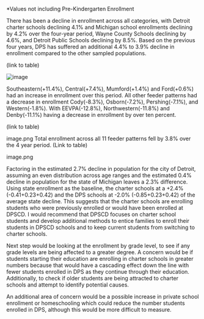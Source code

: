 *Values not including Pre-Kindergarten Enrollment

 

There has been a decline in enrollment across all categories, with Detroit charter schools declining 4.1% and Michigan school enrollments declining by 4.2% over the four-year period, Wayne County Schools declining by 4.6%, and Detroit Public Schools declining by 8.5%. Based on the previous four years, DPS has suffered an additional 4.4% to 3.9% decline in enrollment compared to the other sampled populations.

(link to table)

 

 ![image](https://github.com/lynchch4/Detroit_Public_Schools/assets/117898475/5eb3c63c-6fbb-4665-bdf6-d219e3e1a02e)


Southeastern(+11.4%), Central(+7.4%), Mumford(+1.4%) and Ford(+0.6%) had an increase in enrollment over this period. All other feeder patterns had a decrease in enrollment Cody(-8.3%), Osborn(-7.2%), Pershing(-7.1%), and Western(-1.8%). With EEVPA(-12.8%), Northwestern(-11.8%) and Denby(-11.1%) having a decrease in enrollment by over ten percent. 

(link to table)

 

image.png
Total enrollment across all 11 feeder patterns fell by 3.8% over the 4 year period.
(Link to table)

image.png

Factoring in the estimated 2.7% decline in population for the city of Detroit, assuming an even distribution across age ranges and the estimated 0.4% decline in population for the state of Michigan leaves a 2.3% difference. Using state enrollment as the baseline,  the charter schools at a +2.4% (-0.41+0.23+0.42) and the DPS schools at  -2.0% (-0.85+0.23+0.42) of the average state decline. This suggests that the charter schools are enrolling students who were previously enrolled or would have been enrolled at DPSCD. I would recommend that DPSCD focuses on charter school students and develop additional methods to entice families to enroll their students in DPSCD schools and to keep current students from switching to charter schools.

 

Next step would be looking at the enrollment by grade level, to see if any grade levels are being affected to a greater degree. A concern would be if students starting their education are enrolling in charter schools in greater numbers because that would have a cascading effect down the line with fewer students enrolled in DPS as they continue through their education. Additionally, to check if older students are being attracted to charter schools and attempt to identify potential causes.

An additional area of concern would be a possible increase in private school enrollment or homeschooling which could reduce the number students enrolled in DPS, although this would be more difficult to measure.
